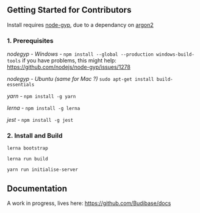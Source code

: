 ## Getting Started for Contributors

Install requires [node-gyp](https://github.com/nodejs/node-gyp), due to a dependancy on [argon2](https://github.com/ranisalt/node-argon2)

### 1.  Prerequisites

*nodegyp - Windows  -* `npm install --global --production windows-build-tools`
if you have problems, this might help: https://github.com/nodejs/node-gyp/issues/1278

*nodegyp - Ubuntu (same for Mac ?)* `sudo apt-get install build-essentials`

*yarn -* `npm install -g yarn`

*lerna -* `npm install -g lerna`

*jest* - `npm install -g jest`

### 2.  Install and Build

`lerna bootstrap`

`lerna run build`

`yarn run initialise-server`



## Documentation

A work in progress, lives here: https://github.com/Budibase/docs




